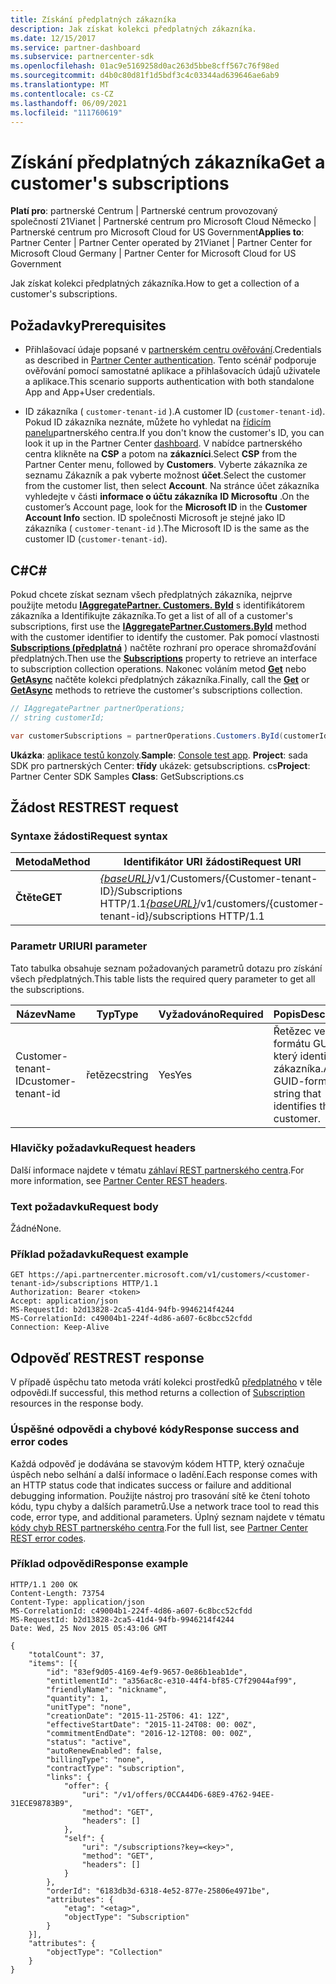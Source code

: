 ```yaml
---
title: Získání předplatných zákazníka
description: Jak získat kolekci předplatných zákazníka.
ms.date: 12/15/2017
ms.service: partner-dashboard
ms.subservice: partnercenter-sdk
ms.openlocfilehash: 01ac9e5169258d0ac263d5bbe8cff567c76f98ed
ms.sourcegitcommit: d4b0c80d81f1d5bdf3c4c03344ad639646ae6ab9
ms.translationtype: MT
ms.contentlocale: cs-CZ
ms.lasthandoff: 06/09/2021
ms.locfileid: "111760619"
---
```

# <a name="get-a-customers-subscriptions"></a><span data-ttu-id="afddd-103">Získání předplatných zákazníka</span><span class="sxs-lookup"><span data-stu-id="afddd-103">Get a customer's subscriptions</span></span>

<span data-ttu-id="afddd-104">**Platí pro**: partnerské Centrum | Partnerské centrum provozovaný společností 21Vianet | Partnerské centrum pro Microsoft Cloud Německo | Partnerské centrum pro Microsoft Cloud for US Government</span><span class="sxs-lookup"><span data-stu-id="afddd-104">**Applies to**: Partner Center | Partner Center operated by 21Vianet | Partner Center for Microsoft Cloud Germany | Partner Center for Microsoft Cloud for US Government</span></span>

<span data-ttu-id="afddd-105">Jak získat kolekci předplatných zákazníka.</span><span class="sxs-lookup"><span data-stu-id="afddd-105">How to get a collection of a customer's subscriptions.</span></span>

## <a name="prerequisites"></a><span data-ttu-id="afddd-106">Požadavky</span><span class="sxs-lookup"><span data-stu-id="afddd-106">Prerequisites</span></span>

- <span data-ttu-id="afddd-107">Přihlašovací údaje popsané v [partnerském centru ověřování](partner-center-authentication.md).</span><span class="sxs-lookup"><span data-stu-id="afddd-107">Credentials as described in [Partner Center authentication](partner-center-authentication.md).</span></span> <span data-ttu-id="afddd-108">Tento scénář podporuje ověřování pomocí samostatné aplikace a přihlašovacích údajů uživatele a aplikace.</span><span class="sxs-lookup"><span data-stu-id="afddd-108">This scenario supports authentication with both standalone App and App+User credentials.</span></span>

- <span data-ttu-id="afddd-109">ID zákazníka ( `customer-tenant-id` ).</span><span class="sxs-lookup"><span data-stu-id="afddd-109">A customer ID (`customer-tenant-id`).</span></span> <span data-ttu-id="afddd-110">Pokud ID zákazníka neznáte, můžete ho vyhledat na [řídicím panelu](https://partner.microsoft.com/dashboard)partnerského centra.</span><span class="sxs-lookup"><span data-stu-id="afddd-110">If you don't know the customer's ID, you can look it up in the Partner Center [dashboard](https://partner.microsoft.com/dashboard).</span></span> <span data-ttu-id="afddd-111">V nabídce partnerského centra klikněte na **CSP** a potom na **zákazníci**.</span><span class="sxs-lookup"><span data-stu-id="afddd-111">Select **CSP** from the Partner Center menu, followed by **Customers**.</span></span> <span data-ttu-id="afddd-112">Vyberte zákazníka ze seznamu Zákazník a pak vyberte možnost **účet**.</span><span class="sxs-lookup"><span data-stu-id="afddd-112">Select the customer from the customer list, then select **Account**.</span></span> <span data-ttu-id="afddd-113">Na stránce účet zákazníka vyhledejte v části **informace o účtu zákazníka** **ID Microsoftu** .</span><span class="sxs-lookup"><span data-stu-id="afddd-113">On the customer’s Account page, look for the **Microsoft ID** in the **Customer Account Info** section.</span></span> <span data-ttu-id="afddd-114">ID společnosti Microsoft je stejné jako ID zákazníka ( `customer-tenant-id` ).</span><span class="sxs-lookup"><span data-stu-id="afddd-114">The Microsoft ID is the same as the customer ID  (`customer-tenant-id`).</span></span>

## <a name="c"></a><span data-ttu-id="afddd-115">C\#</span><span class="sxs-lookup"><span data-stu-id="afddd-115">C\#</span></span>

<span data-ttu-id="afddd-116">Pokud chcete získat seznam všech předplatných zákazníka, nejprve použijte metodu [**IAggregatePartner. Customers. ById**](/dotnet/api/microsoft.store.partnercenter.customers.icustomercollection.byid) s identifikátorem zákazníka a Identifikujte zákazníka.</span><span class="sxs-lookup"><span data-stu-id="afddd-116">To get a list of all of a customer's subscriptions, first use the [**IAggregatePartner.Customers.ById**](/dotnet/api/microsoft.store.partnercenter.customers.icustomercollection.byid) method with the customer identifier to identify the customer.</span></span> <span data-ttu-id="afddd-117">Pak pomocí vlastnosti [**Subscriptions (předplatná**](/dotnet/api/microsoft.store.partnercenter.customers.icustomer.subscriptions) ) načtěte rozhraní pro operace shromažďování předplatných.</span><span class="sxs-lookup"><span data-stu-id="afddd-117">Then use the [**Subscriptions**](/dotnet/api/microsoft.store.partnercenter.customers.icustomer.subscriptions) property to retrieve an interface to subscription collection operations.</span></span> <span data-ttu-id="afddd-118">Nakonec voláním metod [**Get**](/dotnet/api/microsoft.store.partnercenter.subscriptions.isubscriptioncollection.get) nebo [**GetAsync**](/dotnet/api/microsoft.store.partnercenter.subscriptions.isubscriptioncollection.getasync) načtěte kolekci předplatných zákazníka.</span><span class="sxs-lookup"><span data-stu-id="afddd-118">Finally, call the [**Get**](/dotnet/api/microsoft.store.partnercenter.subscriptions.isubscriptioncollection.get) or [**GetAsync**](/dotnet/api/microsoft.store.partnercenter.subscriptions.isubscriptioncollection.getasync) methods to retrieve the customer's subscriptions collection.</span></span>

``` csharp
// IAggregatePartner partnerOperations;
// string customerId;

var customerSubscriptions = partnerOperations.Customers.ById(customerId).Subscriptions.Get();
```

<span data-ttu-id="afddd-119">**Ukázka**: [aplikace testů konzoly](console-test-app.md).</span><span class="sxs-lookup"><span data-stu-id="afddd-119">**Sample**: [Console test app](console-test-app.md).</span></span> <span data-ttu-id="afddd-120">**Project**: sada SDK pro partnerských Center: **třídy** ukázek: getsubscriptions. cs</span><span class="sxs-lookup"><span data-stu-id="afddd-120">**Project**: Partner Center SDK Samples **Class**: GetSubscriptions.cs</span></span>

## <a name="rest-request"></a><span data-ttu-id="afddd-121">Žádost REST</span><span class="sxs-lookup"><span data-stu-id="afddd-121">REST request</span></span>

### <a name="request-syntax"></a><span data-ttu-id="afddd-122">Syntaxe žádosti</span><span class="sxs-lookup"><span data-stu-id="afddd-122">Request syntax</span></span>

| <span data-ttu-id="afddd-123">Metoda</span><span class="sxs-lookup"><span data-stu-id="afddd-123">Method</span></span>  | <span data-ttu-id="afddd-124">Identifikátor URI žádosti</span><span class="sxs-lookup"><span data-stu-id="afddd-124">Request URI</span></span>                                                                                          |
|---------|------------------------------------------------------------------------------------------------------|
| <span data-ttu-id="afddd-125">**Čtěte**</span><span class="sxs-lookup"><span data-stu-id="afddd-125">**GET**</span></span> | <span data-ttu-id="afddd-126">[*{baseURL}*](partner-center-rest-urls.md)/v1/Customers/{Customer-tenant-ID}/Subscriptions HTTP/1.1</span><span class="sxs-lookup"><span data-stu-id="afddd-126">[*{baseURL}*](partner-center-rest-urls.md)/v1/customers/{customer-tenant-id}/subscriptions HTTP/1.1</span></span> |

### <a name="uri-parameter"></a><span data-ttu-id="afddd-127">Parametr URI</span><span class="sxs-lookup"><span data-stu-id="afddd-127">URI parameter</span></span>

<span data-ttu-id="afddd-128">Tato tabulka obsahuje seznam požadovaných parametrů dotazu pro získání všech předplatných.</span><span class="sxs-lookup"><span data-stu-id="afddd-128">This table lists the required query parameter to get all the subscriptions.</span></span>

| <span data-ttu-id="afddd-129">Název</span><span class="sxs-lookup"><span data-stu-id="afddd-129">Name</span></span>               | <span data-ttu-id="afddd-130">Typ</span><span class="sxs-lookup"><span data-stu-id="afddd-130">Type</span></span>   | <span data-ttu-id="afddd-131">Vyžadováno</span><span class="sxs-lookup"><span data-stu-id="afddd-131">Required</span></span> | <span data-ttu-id="afddd-132">Popis</span><span class="sxs-lookup"><span data-stu-id="afddd-132">Description</span></span>                                           |
|--------------------|--------|----------|-------------------------------------------------------|
| <span data-ttu-id="afddd-133">Customer-tenant-ID</span><span class="sxs-lookup"><span data-stu-id="afddd-133">customer-tenant-id</span></span> | <span data-ttu-id="afddd-134">řetězec</span><span class="sxs-lookup"><span data-stu-id="afddd-134">string</span></span> | <span data-ttu-id="afddd-135">Yes</span><span class="sxs-lookup"><span data-stu-id="afddd-135">Yes</span></span>      | <span data-ttu-id="afddd-136">Řetězec ve formátu GUID, který identifikuje zákazníka.</span><span class="sxs-lookup"><span data-stu-id="afddd-136">A GUID-formatted string that identifies the customer.</span></span> |

### <a name="request-headers"></a><span data-ttu-id="afddd-137">Hlavičky požadavku</span><span class="sxs-lookup"><span data-stu-id="afddd-137">Request headers</span></span>

<span data-ttu-id="afddd-138">Další informace najdete v tématu [záhlaví REST partnerského centra](headers.md).</span><span class="sxs-lookup"><span data-stu-id="afddd-138">For more information, see [Partner Center REST headers](headers.md).</span></span>

### <a name="request-body"></a><span data-ttu-id="afddd-139">Text požadavku</span><span class="sxs-lookup"><span data-stu-id="afddd-139">Request body</span></span>

<span data-ttu-id="afddd-140">Žádné</span><span class="sxs-lookup"><span data-stu-id="afddd-140">None.</span></span>

### <a name="request-example"></a><span data-ttu-id="afddd-141">Příklad požadavku</span><span class="sxs-lookup"><span data-stu-id="afddd-141">Request example</span></span>

```http
GET https://api.partnercenter.microsoft.com/v1/customers/<customer-tenant-id>/subscriptions HTTP/1.1
Authorization: Bearer <token>
Accept: application/json
MS-RequestId: b2d13828-2ca5-41d4-94fb-9946214f4244
MS-CorrelationId: c49004b1-224f-4d86-a607-6c8bcc52cfdd
Connection: Keep-Alive
```

## <a name="rest-response"></a><span data-ttu-id="afddd-142">Odpověď REST</span><span class="sxs-lookup"><span data-stu-id="afddd-142">REST response</span></span>

<span data-ttu-id="afddd-143">V případě úspěchu tato metoda vrátí kolekci prostředků [předplatného](subscription-resources.md) v těle odpovědi.</span><span class="sxs-lookup"><span data-stu-id="afddd-143">If successful, this method returns a collection of [Subscription](subscription-resources.md) resources in the response body.</span></span>

### <a name="response-success-and-error-codes"></a><span data-ttu-id="afddd-144">Úspěšné odpovědi a chybové kódy</span><span class="sxs-lookup"><span data-stu-id="afddd-144">Response success and error codes</span></span>

<span data-ttu-id="afddd-145">Každá odpověď je dodávána se stavovým kódem HTTP, který označuje úspěch nebo selhání a další informace o ladění.</span><span class="sxs-lookup"><span data-stu-id="afddd-145">Each response comes with an HTTP status code that indicates success or failure and additional debugging information.</span></span> <span data-ttu-id="afddd-146">Použijte nástroj pro trasování sítě ke čtení tohoto kódu, typu chyby a dalších parametrů.</span><span class="sxs-lookup"><span data-stu-id="afddd-146">Use a network trace tool to read this code, error type, and additional parameters.</span></span> <span data-ttu-id="afddd-147">Úplný seznam najdete v tématu [kódy chyb REST partnerského centra](error-codes.md).</span><span class="sxs-lookup"><span data-stu-id="afddd-147">For the full list, see [Partner Center REST error codes](error-codes.md).</span></span>

### <a name="response-example"></a><span data-ttu-id="afddd-148">Příklad odpovědi</span><span class="sxs-lookup"><span data-stu-id="afddd-148">Response example</span></span>

```http
HTTP/1.1 200 OK
Content-Length: 73754
Content-Type: application/json
MS-CorrelationId: c49004b1-224f-4d86-a607-6c8bcc52cfdd
MS-RequestId: b2d13828-2ca5-41d4-94fb-9946214f4244
Date: Wed, 25 Nov 2015 05:43:06 GMT

{
    "totalCount": 37,
    "items": [{
        "id": "83ef9d05-4169-4ef9-9657-0e86b1eab1de",
        "entitlementId": "a356ac8c-e310-44f4-bf85-C7f29044af99",
        "friendlyName": "nickname",
        "quantity": 1,
        "unitType": "none",
        "creationDate": "2015-11-25T06: 41: 12Z",
        "effectiveStartDate": "2015-11-24T08: 00: 00Z",
        "commitmentEndDate": "2016-12-12T08: 00: 00Z",
        "status": "active",
        "autoRenewEnabled": false,
        "billingType": "none",
        "contractType": "subscription",
        "links": {
            "offer": {
                "uri": "/v1/offers/0CCA44D6-68E9-4762-94EE-31ECE98783B9",
                "method": "GET",
                "headers": []
            },
            "self": {
                "uri": "/subscriptions?key=<key>",
                "method": "GET",
                "headers": []
            }
        },
        "orderId": "6183db3d-6318-4e52-877e-25806e4971be",
        "attributes": {
            "etag": "<etag>",
            "objectType": "Subscription"
        }
    }],
    "attributes": {
        "objectType": "Collection"
    }
}
```
